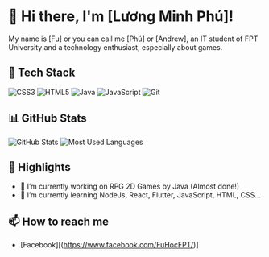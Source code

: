 # 👋 Hi there, I'm [Lương Minh Phú]!

My name is [Fu] or you can call me [Phú] or [Andrew], an IT student of FPT University and a technology enthusiast, especially about games.

## 🚀 Tech Stack
![CSS3](https://img.shields.io/badge/-CSS3-1572B6?style=flat&logo=css3&logoColor=white)
![HTML5](https://img.shields.io/badge/-HTML5-E34F26?style=flat&logo=html5&logoColor=white)
![Java](https://img.shields.io/badge/-Java-007396?style=flat&logo=java&logoColor=white)
![JavaScript](https://img.shields.io/badge/-JavaScript-F7DF1E?style=flat&logo=javascript&logoColor=black)
![Git](https://img.shields.io/badge/-Git-F05032?style=flat&logo=git&logoColor=white)

## 📊 GitHub Stats
![GitHub Stats](https://github-readme-stats.vercel.app/api?username=your_username&show_icons=true&theme=radical)
![Most Used Languages](https://github-readme-stats.vercel.app/api/top-langs/?username=your_username&layout=compact&theme=radical)

## 🌟 Highlights
- 🔭 I’m currently working on RPG 2D Games by Java (Almost done!)
- 🌱 I’m currently learning NodeJs, React, Flutter, JavaScript, HTML, CSS...

## 📫 How to reach me
- [Facebook][(https://www.facebook.com/FuHocFPT/)]
